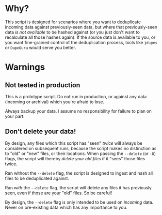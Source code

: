 # Why?
This script is designed for scenarios where you want to deduplicate incoming data against previously-seen data, but where that previously-seen data *is not available* to be hashed against (or you just don't want to recalculate all those hashes again). If the source data is available to you, or you want fine-grained control of the deduplication process, tools like `jdupes` or `DupeGuru` would serve you better.

# Warnings

## Not tested in production
This is a prototype script. Do not run in production, or against any data (incoming or archival) which you're afraid to lose.

Always backup your data. I assume no responsibility for failure to plan on your part.

## Don't delete your data!
By design, any files which this script has "seen" *twice* will always be considered on subsequent runs, because the script makes no distinction as to "old" or "new" files, or their locations. When passing the `--delete` (or `-D`) flags, the script will thereby *delete your old files* if it "sees" those files twice.

Ran without the `--delete` flag, the script is designed to ingest and hash all files to be deduplicated against.

Ran *with* the `--delete` flag, the script will delete any files it has previously seen, even if those are your "old" files. So be careful!

By design, the `--delete` flag is only intended to be used on *incoming* data. Never on pre-existing data which has any importance to you.
